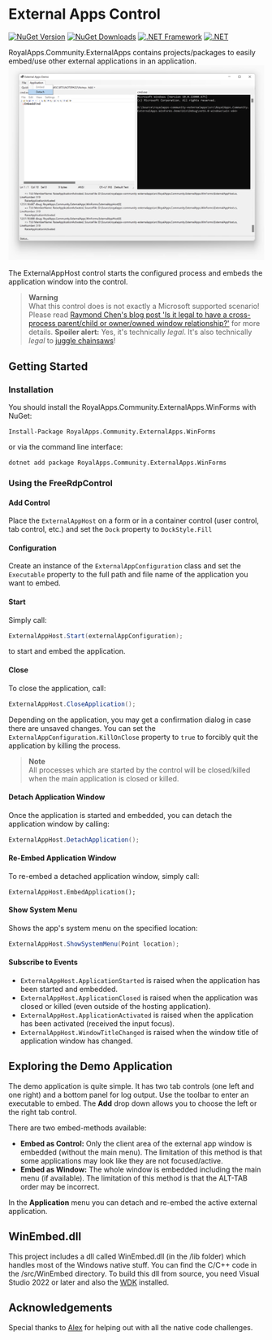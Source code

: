 # External Apps Control

[![NuGet Version](https://img.shields.io/nuget/v/RoyalApps.Community.ExternalApps.WinForms.svg?style=flat)](https://www.nuget.org/packages/RoyalApps.Community.ExternalApps.WinForms)
[![NuGet Downloads](https://img.shields.io/nuget/dt/RoyalApps.Community.ExternalApps.WinForms.svg?color=green)](https://www.nuget.org/packages/RoyalApps.Community.ExternalApps.WinForms)
[![.NET Framework](https://img.shields.io/badge/.NET%20Framework-%3E%3D%204.62-512bd4)](https://dotnet.microsoft.com/download)
[![.NET](https://img.shields.io/badge/.NET-%3E%3D%20%205.0-blueviolet)](https://dotnet.microsoft.com/download)

RoyalApps.Community.ExternalApps contains projects/packages to easily embed/use other external applications in an application.
![Screenshot](https://raw.githubusercontent.com/royalapplications/royalapps-community-externalapps/main/docs/assets/Screenshot.png)

The ExternalAppHost control starts the configured process and embeds the application window into the control.

> **Warning**  
> What this control does is not exactly a Microsoft supported scenario! Please read [Raymond Chen's blog post 'Is it legal to have a cross-process parent/child or owner/owned window relationship?'](https://devblogs.microsoft.com/oldnewthing/20130412-00/?p=4683) for more details. **Spoiler alert:** Yes, it's technically *legal*. It's also technically *legal* to [juggle chainsaws](https://www.youtube.com/watch?v=ti3MkTt5qv4)!

## Getting Started
### Installation
You should install the RoyalApps.Community.ExternalApps.WinForms with NuGet:
```
Install-Package RoyalApps.Community.ExternalApps.WinForms
```
or via the command line interface:
```
dotnet add package RoyalApps.Community.ExternalApps.WinForms
```
### Using the FreeRdpControl
#### Add Control
Place the `ExternalAppHost` on a form or in a container control (user control, tab control, etc.) and set the `Dock` property to `DockStyle.Fill`

#### Configuration
Create an instance of the `ExternalAppConfiguration` class and set the `Executable` property to the full path and file name of the application you want to embed.

#### Start
Simply call:
```csharp
ExternalAppHost.Start(externalAppConfiguration);
```
to start and embed the application.

#### Close
To close the application, call:
```csharp
ExternalAppHost.CloseApplication();
```
Depending on the application, you may get a confirmation dialog in case there are unsaved changes. You can set the `ExternalAppConfiguration.KillOnClose` property to `true` to forcibly quit the application by killing the process.

> **Note**  
> All processes which are started by the control will be closed/killed when the main application is closed or killed.

#### Detach Application Window
Once the application is started and embedded, you can detach the application window by calling:
```csharp
ExternalAppHost.DetachApplication();
```

#### Re-Embed Application Window
To re-embed a detached application window, simply call:
```
ExternalAppHost.EmbedApplication();
```

#### Show System Menu
Shows the app's system menu on the specified location:
```csharp
ExternalAppHost.ShowSystemMenu(Point location);
```

#### Subscribe to Events
* `ExternalAppHost.ApplicationStarted` is raised when the application has been started and embedded.
* `ExternalAppHost.ApplicationClosed` is raised when the application was closed or killed (even outside of the hosting application).
* `ExternalAppHost.ApplicationActivated` is raised when the application has been activated (received the input focus).
* `ExternalAppHost.WindowTitleChanged` is raised when the window title of application window has changed.

## Exploring the Demo Application
The demo application is quite simple. It has two tab controls (one left and one right) and a bottom panel for log output. Use the toolbar to enter an executable to embed. The **Add** drop down allows you to choose the left or the right tab control.

There are two embed-methods available:
* **Embed as Control:** Only the client area of the external app window is embedded (without the main menu). The limitation of this method is that some applications may look like they are not focused/active.  
* **Embed as Window:** The whole window is embedded including the main menu (if available). The limitation of this method is that the ALT-TAB order may be incorrect. 

In the **Application** menu you can detach and re-embed the active external application.

## WinEmbed.dll
This project includes a dll called WinEmbed.dll (in the /lib folder) which handles most of the Windows native stuff. You can find the C/C++ code in the /src/WinEmbed directory. To build this dll from source, you need Visual Studio 2022 or later and also the [WDK](https://docs.microsoft.com/en-us/windows-hardware/drivers/download-the-wdk) installed.

## Acknowledgements
Special thanks to [Alex](https://github.com/rbmm) for helping out with all the native code challenges.
